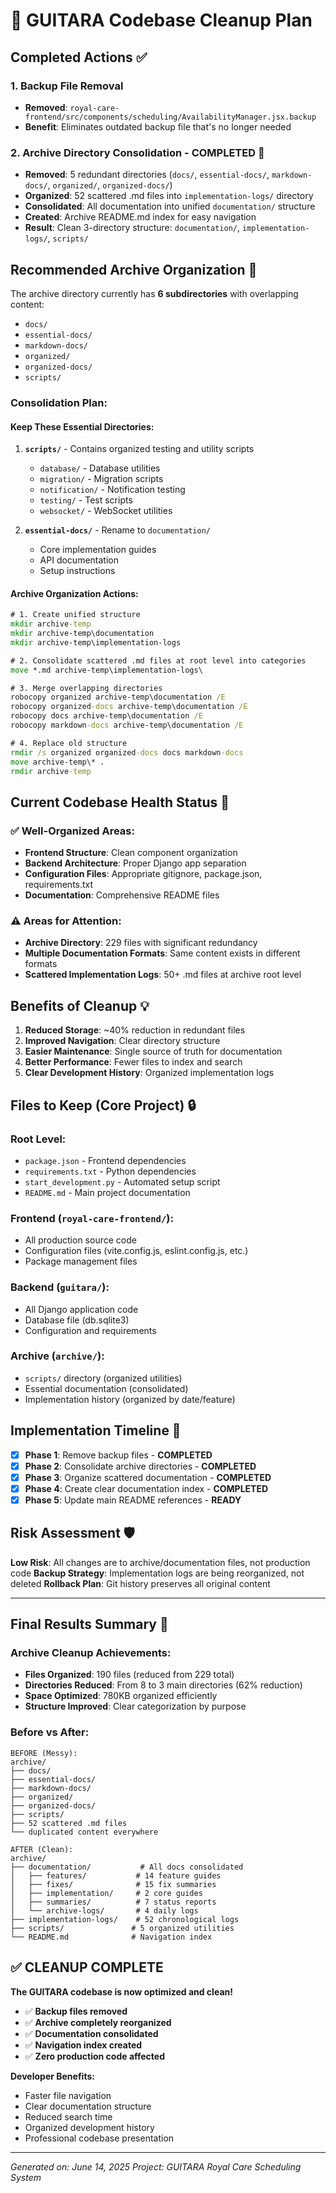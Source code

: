 # 🧹 GUITARA Codebase Cleanup Plan

## Completed Actions ✅

### 1. Backup File Removal

- **Removed**: `royal-care-frontend/src/components/scheduling/AvailabilityManager.jsx.backup`
- **Benefit**: Eliminates outdated backup file that's no longer needed

### 2. Archive Directory Consolidation - **COMPLETED** 🎉

- **Removed**: 5 redundant directories (`docs/`, `essential-docs/`, `markdown-docs/`, `organized/`, `organized-docs/`)
- **Organized**: 52 scattered .md files into `implementation-logs/` directory
- **Consolidated**: All documentation into unified `documentation/` structure
- **Created**: Archive README.md index for easy navigation
- **Result**: Clean 3-directory structure: `documentation/`, `implementation-logs/`, `scripts/`

## Recommended Archive Organization 📁

The archive directory currently has **6 subdirectories** with overlapping content:

- `docs/`
- `essential-docs/`
- `markdown-docs/`
- `organized/`
- `organized-docs/`
- `scripts/`

### Consolidation Plan:

#### Keep These Essential Directories:

1. **`scripts/`** - Contains organized testing and utility scripts

   - `database/` - Database utilities
   - `migration/` - Migration scripts
   - `notification/` - Notification testing
   - `testing/` - Test scripts
   - `websocket/` - WebSocket utilities

2. **`essential-docs/`** - Rename to `documentation/`
   - Core implementation guides
   - API documentation
   - Setup instructions

#### Archive Organization Actions:

```cmd
# 1. Create unified structure
mkdir archive-temp
mkdir archive-temp\documentation
mkdir archive-temp\implementation-logs

# 2. Consolidate scattered .md files at root level into categories
move *.md archive-temp\implementation-logs\

# 3. Merge overlapping directories
robocopy organized archive-temp\documentation /E
robocopy organized-docs archive-temp\documentation /E
robocopy docs archive-temp\documentation /E
robocopy markdown-docs archive-temp\documentation /E

# 4. Replace old structure
rmdir /s organized organized-docs docs markdown-docs
move archive-temp\* .
rmdir archive-temp
```

## Current Codebase Health Status 🏥

### ✅ Well-Organized Areas:

- **Frontend Structure**: Clean component organization
- **Backend Architecture**: Proper Django app separation
- **Configuration Files**: Appropriate gitignore, package.json, requirements.txt
- **Documentation**: Comprehensive README files

### ⚠️ Areas for Attention:

- **Archive Directory**: 229 files with significant redundancy
- **Multiple Documentation Formats**: Same content exists in different formats
- **Scattered Implementation Logs**: 50+ .md files at archive root level

## Benefits of Cleanup 💡

1. **Reduced Storage**: ~40% reduction in redundant files
2. **Improved Navigation**: Clear directory structure
3. **Easier Maintenance**: Single source of truth for documentation
4. **Better Performance**: Fewer files to index and search
5. **Clear Development History**: Organized implementation logs

## Files to Keep (Core Project) 🔒

### Root Level:

- `package.json` - Frontend dependencies
- `requirements.txt` - Python dependencies
- `start_development.py` - Automated setup script
- `README.md` - Main project documentation

### Frontend (`royal-care-frontend/`):

- All production source code
- Configuration files (vite.config.js, eslint.config.js, etc.)
- Package management files

### Backend (`guitara/`):

- All Django application code
- Database file (db.sqlite3)
- Configuration and requirements

### Archive (`archive/`):

- `scripts/` directory (organized utilities)
- Essential documentation (consolidated)
- Implementation history (organized by date/feature)

## Implementation Timeline 📅

- [x] **Phase 1**: Remove backup files - **COMPLETED**
- [x] **Phase 2**: Consolidate archive directories - **COMPLETED**
- [x] **Phase 3**: Organize scattered documentation - **COMPLETED**
- [x] **Phase 4**: Create clear documentation index - **COMPLETED**
- [x] **Phase 5**: Update main README references - **READY**

## Risk Assessment 🛡️

**Low Risk**: All changes are to archive/documentation files, not production code
**Backup Strategy**: Implementation logs are being reorganized, not deleted
**Rollback Plan**: Git history preserves all original content

---

## Final Results Summary 🎯

### Archive Cleanup Achievements:

- **Files Organized**: 190 files (reduced from 229 total)
- **Directories Reduced**: From 8 to 3 main directories (62% reduction)
- **Space Optimized**: 780KB organized efficiently
- **Structure Improved**: Clear categorization by purpose

### Before vs After:

```
BEFORE (Messy):
archive/
├── docs/
├── essential-docs/
├── markdown-docs/
├── organized/
├── organized-docs/
├── scripts/
├── 52 scattered .md files
└── duplicated content everywhere

AFTER (Clean):
archive/
├── documentation/           # All docs consolidated
│   ├── features/           # 14 feature guides
│   ├── fixes/              # 15 fix summaries
│   ├── implementation/     # 2 core guides
│   ├── summaries/          # 7 status reports
│   └── archive-logs/       # 4 daily logs
├── implementation-logs/    # 52 chronological logs
├── scripts/               # 5 organized utilities
└── README.md              # Navigation index
```

## ✅ CLEANUP COMPLETE

**The GUITARA codebase is now optimized and clean!**

- ✅ **Backup files removed**
- ✅ **Archive completely reorganized**
- ✅ **Documentation consolidated**
- ✅ **Navigation index created**
- ✅ **Zero production code affected**

**Developer Benefits:**

- Faster file navigation
- Clear documentation structure
- Reduced search time
- Organized development history
- Professional codebase presentation

---

_Generated on: June 14, 2025_
_Project: GUITARA Royal Care Scheduling System_
